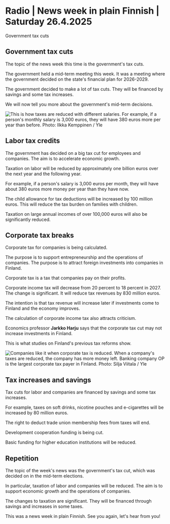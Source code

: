# Radio \| News week in plain Finnish \| Saturday 26.4.2025

Government tax cuts

## Government tax cuts

The topic of the news week this time is the government's tax cuts.

The government held a mid-term meeting this week. It was a meeting where the government decided on the state's financial plan for 2026-2029.

The government decided to make a lot of tax cuts. They will be financed by savings and some tax increases.

We will now tell you more about the government's mid-term decisions.

![This is how taxes are reduced with different salaries. For example, if a person's monthly salary is 3,000 euros, they will have 380 euros more per year than before. Photo: Ilkka Kemppinen / Yle](https://images.cdn.yle.fi/image/upload/c_crop,h_1520,w_2703,x_154,y_12/ar_1.777777777777777,c_fill,g_faces,h_431,w_767/dpr_1.0/q_auto:eco/f_auto/fl_lossy/v1745501463/39-1455349680a22fd01644)

## Labor tax credits

The government has decided on a big tax cut for employees and companies. The aim is to accelerate economic growth.

Taxation on labor will be reduced by approximately one billion euros over the next year and the following year.

For example, if a person's salary is 3,000 euros per month, they will have about 380 euros more money per year than they have now.

The child allowance for tax deductions will be increased by 100 million euros. This will reduce the tax burden on families with children.

Taxation on large annual incomes of over 100,000 euros will also be significantly reduced.

## Corporate tax breaks

Corporate tax for companies is being calculated.

The purpose is to support entrepreneurship and the operations of companies. The purpose is to attract foreign investments into companies in Finland.

Corporate tax is a tax that companies pay on their profits.

Corporate income tax will decrease from 20 percent to 18 percent in 2027. The change is significant. It will reduce tax revenues by 830 million euros.

The intention is that tax revenue will increase later if investments come to Finland and the economy improves.

The calculation of corporate income tax also attracts criticism.

Economics professor **Jarkko Harju** says that the corporate tax cut may not increase investments in Finland.

This is what studies on Finland's previous tax reforms show.

![Companies like it when corporate tax is reduced. When a company's taxes are reduced, the company has more money left. Banking company OP is the largest corporate tax payer in Finland. Photo: Silja Viitala / Yle](https://images.cdn.yle.fi/image/upload/c_crop,h_3253,w_5784,x_0,y_0/ar_1.777777777777777,c_fill,g_faces,h_431,w_767/dpr_1.0/q_auto:eco/f_auto/fl_lossy/v1745575658/39-1455925680b5ebbdce2e)

## Tax increases and savings

Tax cuts for labor and companies are financed by savings and some tax increases.

For example, taxes on soft drinks, nicotine pouches and e-cigarettes will be increased by 80 million euros.

The right to deduct trade union membership fees from taxes will end.

Development cooperation funding is being cut.

Basic funding for higher education institutions will be reduced.

## Repetition

The topic of the week's news was the government's tax cut, which was decided on in the mid-term elections.

In particular, taxation of labor and companies will be reduced. The aim is to support economic growth and the operations of companies.

The changes to taxation are significant. They will be financed through savings and increases in some taxes.

This was a news week in plain Finnish. See you again, let's hear from you!

